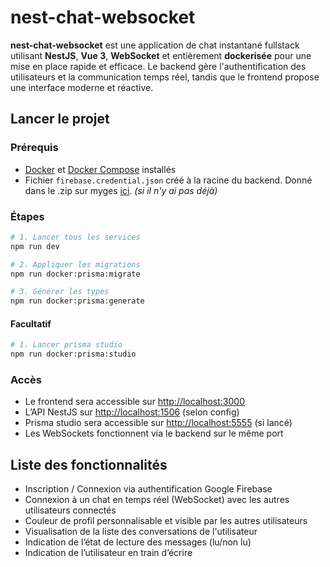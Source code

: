 # nest-chat-websocket

**nest-chat-websocket** est une application de chat instantané fullstack utilisant **NestJS**, **Vue 3**, **WebSocket** et entièrement **dockerisée** pour une mise en place rapide et efficace. Le backend gère l'authentification des utilisateurs et la communication temps réel, tandis que le frontend propose une interface moderne et réactive.

## Lancer le projet

### Prérequis

- [Docker](https://www.docker.com/) et [Docker Compose](https://docs.docker.com/compose/) installés
- Fichier `firebase.credential.json` créé à la racine du backend. Donné dans le .zip sur myges [ici](https://myges.fr/common/project-group-gestion/425135). *(si il n'y ai pas déjà)*

### Étapes

```bash
# 1. Lancer tous les services
npm run dev
```

```bash
# 2. Appliquer les migrations
npm run docker:prisma:migrate
```

```bash
# 3. Générer les types
npm run docker:prisma:generate
```

#### Facultatif

```bash
# 1. Lancer prisma studio
npm run docker:prisma:studio
```
### Accès

- Le frontend sera accessible sur <http://localhost:3000>
- L’API NestJS sur <http://localhost:1506> (selon config)
- Prisma studio sera accessible sur <http://localhost:5555> (si lancé)
- Les WebSockets fonctionnent via le backend sur le même port

## Liste des fonctionnalités

- Inscription / Connexion via authentification Google Firebase
- Connexion à un chat en temps réel (WebSocket) avec les autres utilisateurs connectés
- Couleur de profil personnalisable et visible par les autres utilisateurs
- Visualisation de la liste des conversations de l'utilisateur
- Indication de l’état de lecture des messages (lu/non lu)
- Indication de l’utilisateur en train d’écrire